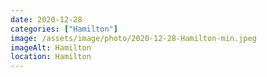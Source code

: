```yaml
---
date: 2020-12-28
categories: ["Hamilton"]
image: /assets/image/photo/2020-12-28-Hamilton-min.jpeg
imageAlt: Hamilton
location: Hamilton
---
```

